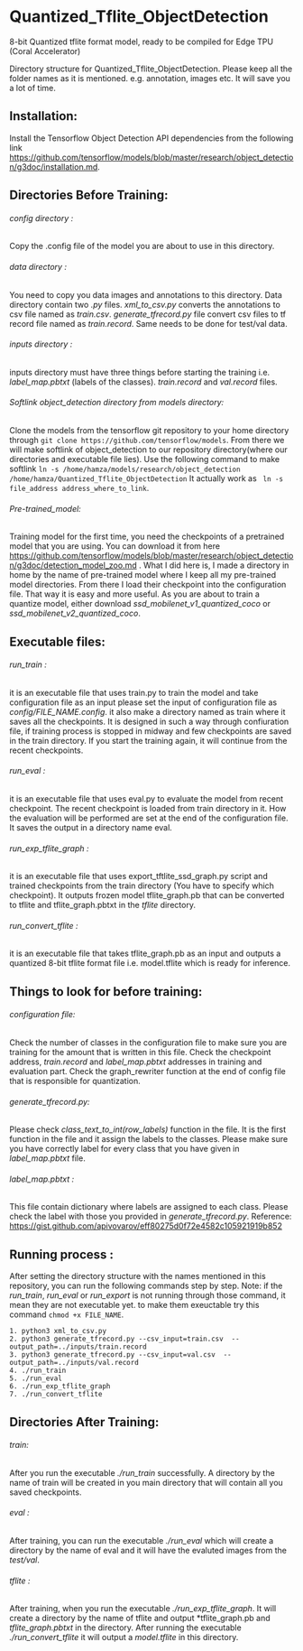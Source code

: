 # Quantized_Tflite_ObjectDetection
8-bit Quantized tflite format model, ready to be compiled for Edge TPU (Coral Accelerator)

Directory structure for Quantized_Tflite_ObjectDetection.
Please keep all the folder names as it is mentioned. e.g. annotation, images etc. It will save you a lot of time.

## Installation:
Install the Tensorflow Object Detection API dependencies from the following link https://github.com/tensorflow/models/blob/master/research/object_detection/g3doc/installation.md.
## Directories Before Training:
###### config directory : 
Copy the .config file of the model you are about to use in this directory.
###### data directory : 
You need to copy you data images and annotations to this directory. Data directory contain two *.py* files. *xml_to_csv.py* converts the annotations to csv file named as *train.csv*. *generate_tfrecord.py* file convert csv files to tf record file named as *train.record*. Same needs to be done for test/val data.
###### inputs directory : 
inputs directory must have three things before starting the training i.e. *label_map.pbtxt* (labels of the classes). *train.record* and *val.record* files.
###### Softlink object_detection directory from models directory:
Clone the models from the tensorflow git repository to your home directory through `git clone https://github.com/tensorflow/models`. From there we will make softlink of object_detection to our repository directory(where our directories and executable file lies). Use the following command to make softlink 
`ln -s /home/hamza/models/research/object_detection /home/hamza/Quantized_Tflite_ObjectDetection`
It actually work as ` ln -s file_address address_where_to_link`.
###### Pre-trained_model: 
Training model for the first time, you need the checkpoints of a pretrained model that you are using. You can download it from here https://github.com/tensorflow/models/blob/master/research/object_detection/g3doc/detection_model_zoo.md . What I did here is, I made a directory in home by the name of pre-trained model where I keep all my pre-trained model directories. From there I load their checkpoint into the configuration file. That way it is easy and more useful. As you are about to train a quantize model, either download *ssd_mobilenet_v1_quantized_coco* or *ssd_mobilenet_v2_quantized_coco*.
## Executable files:
###### run_train : 
it is an executable file that uses train.py to train the model and take configuration file as an input please set the input of configuration file as *config/FILE_NAME.config*. it also make a directory named as train where it saves all the checkpoints. It is designed in such a way through confiuration file, if training process is stopped in midway and few checkpoints are saved in the train directory. If you start the training again, it will continue from the recent checkpoints.
###### run_eval : 
it is an executable file that uses eval.py to evaluate the model from recent checkpoint. The recent checkpoint is loaded from train directory in it. How the evaluation will be performed are set at the end of the configuration file. It saves the output in a directory name eval.
###### run_exp_tflite_graph : 
it is an executable file that uses export_tftlite_ssd_graph.py script and trained checkpoints from the train directory (You have to specify which checkpoint). It outputs frozen model tflite_graph.pb that can be converted to tflite and tflite_graph.pbtxt in the *tflite* directory.
###### run_convert_tflite : 
it is an executable file that takes tflite_graph.pb as an input and outputs a quantized 8-bit tflite format file i.e. model.tflite which is ready for inference.
## Things to look for before training:
###### configuration file: 
Check the number of classes in the configuration file to make sure you are training for the amount that is written in this file. Check the checkpoint address, *train.record* and *label_map.pbtxt* addresses in training and 
evaluation part. Check the graph_rewriter function at the end of config file that is responsible for quantization.
###### generate_tfrecord.py: 
Please check *class_text_to_int(row_labels)* function in the file. It is the first function in the file and it assign the labels to the classes. Please make sure you have correctly label for every class that you have given in *label_map.pbtxt* file.
###### label_map.pbtxt : 
This file contain dictionary where labels are assigned to each class. Please check the label with those you provided in *generate_tfrecord.py*.
Reference: https://gist.github.com/apivovarov/eff80275d0f72e4582c105921919b852
## Running process :
After setting the directory structure with the names mentioned in this repository, you can run the following commands step by step.
Note: if the *run_train*, *run_eval* or *run_export* is not running through those command, it mean they are not executable yet. to make them exeuctable try this command `chmod +x FILE_NAME`.
```
1. python3 xml_to_csv.py
2. python3 generate_tfrecord.py --csv_input=train.csv  --output_path=../inputs/train.record
3. python3 generate_tfrecord.py --csv_input=val.csv  --output_path=../inputs/val.record
4. ./run_train
5. ./run_eval
6. ./run_exp_tflite_graph
7. ./run_convert_tflite
```
## Directories After Training:
###### train: 
After you run the executable *./run_train* successfully. A directory by the name of train will be created in you main directory that will contain all you saved checkpoints.
###### eval : 
After training, you can run the executable *./run_eval* which will create a directory by the name of eval and it will have the evaluted images from the *test/val*.
###### tflite : 
After training, when you run the executable *./run_exp_tflite_graph*. It will create a directory by the name of tflite and output *tflite_graph.pb and *tflite_graph.pbtxt* in the directory. After running the executable *./run_convert_tflite* it will output a *model.tflite* in this directory.
